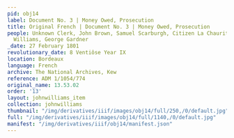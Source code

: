 ```yaml
---
pid: obj14
label: Document No. 3 | Money Owed, Prosecution
title: Original French | Document No. 3 | Money Owed, Prosecution
people: Unknown Clerk, John Brown, Samuel Scarburgh, Citizen La Chauritiere, John
  Williams, George Gardner
_date: 27 February 1801
revolutionary_date: 8 Ventiôse Year IX
location: Bordeaux
language: French
archive: The National Archives, Kew
reference: ADM 1/1054/774
original_name: 13.53.02
order: '13'
layout: johnwilliams_item
collection: johnwilliams
thumbnail: "/img/derivatives/iiif/images/obj14/full/250,/0/default.jpg"
full: "/img/derivatives/iiif/images/obj14/full/1140,/0/default.jpg"
manifest: "/img/derivatives/iiif/obj14/manifest.json"
---
```

